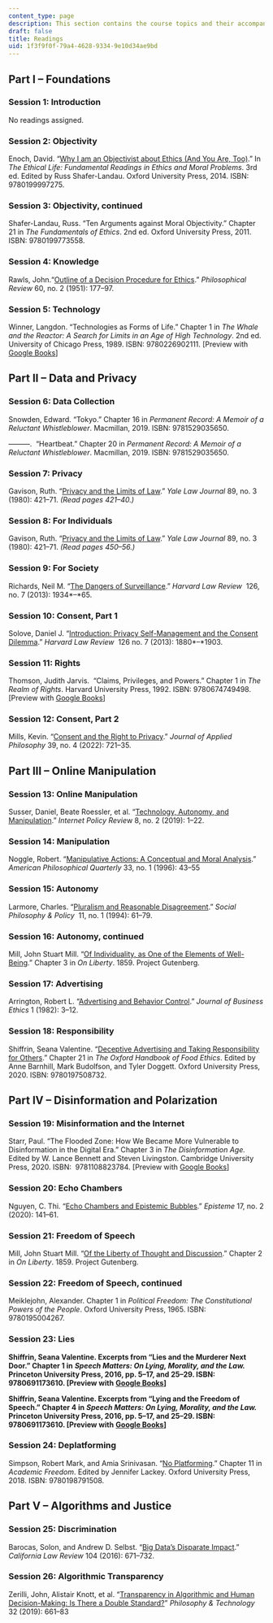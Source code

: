 ```yaml
---
content_type: page
description: This section contains the course topics and their accompanying readings.
draft: false
title: Readings
uid: 1f3f9f0f-79a4-4628-9334-9e10d34ae9bd
---
```

## Part I – Foundations

### Session 1: Introduction

No readings assigned.

### Session 2: Objectivity

Enoch, David. “[Why I am an Objectivist about Ethics (And You Are, Too)](https://philpapers.org/rec/ENOWIA).” In *The Ethical Life: Fundamental Readings in Ethics and Moral Problems*. 3rd ed. Edited by Russ Shafer-Landau. Oxford University Press, 2014. ISBN: ‎9780199997275.

### Session 3: Objectivity, continued

Shafer-Landau, Russ. “Ten Arguments against Moral Objectivity.” Chapter 21 in *The Fundamentals of Ethics*. 2nd ed. Oxford University Press, 2011. ISBN: ‎9780199773558. 

### Session 4: Knowledge

Rawls, John.“[Outline of a Decision Procedure for Ethics](https://www.jstor.org/stable/2181696).” *Philosophical Review* 60, no. 2 (1951): 177–97.

### Session 5: Technology

Winner, Langdon. “Technologies as Forms of Life.” Chapter 1 in *The Whale and the Reactor: A Search for Limits in an Age of High Technology*. 2nd ed. University of Chicago Press, 1989. ISBN: 9780226902111. \[Preview with [Google Books](https://www.google.com/books/edition/The_Whale_and_the_Reactor/kgFgksillkYC?hl=en&gbpv=1)\]

## Part II – Data and Privacy

### Session 6: Data Collection

Snowden, Edward. “Tokyo.” Chapter 16 in *Permanent Record: A Memoir of a Reluctant Whistleblower*. Macmillan, 2019. ISBN: ‎9781529035650.

———.  “Heartbeat.” Chapter 20 in *Permanent Record: A Memoir of a Reluctant Whistleblower*. Macmillan, 2019. ISBN: ‎9781529035650.

### Session 7: Privacy

Gavison, Ruth. “[Privacy and the Limits of Law](https://www.jstor.org/stable/795891).” *Yale Law Journal* 89, no. 3 (1980): 421–71. *(Read pages 421–40.)*

### Session 8: For Individuals

Gavison, Ruth. “[Privacy and the Limits of Law](https://www.jstor.org/stable/795891).” *Yale Law Journal* 89, no. 3 (1980): 421–71. *(Read pages 450–56.)*

### Session 9: For Society

Richards, Neil M. “[The Dangers of Surveillance](https://www.jstor.org/stable/23415062).” *Harvard Law Review*  126, no. 7 (2013): 1934*–*65.

### Session 10: Consent, Part 1

Solove, Daniel J. “[Introduction: Privacy Self-Management and the Consent Dilemma](https://papers.ssrn.com/sol3/papers.cfm?abstract_id=2171018#).” *Harvard Law Review*  126 no. 7 (2013): 1880*–*1903.

### Session 11: Rights

Thomson, Judith Jarvis.  “Claims, Privileges, and Powers.” Chapter 1 in *The Realm of Rights*. Harvard University Press, 1992. ISBN: ‎9780674749498. \[Preview with [Google Books](https://www.google.com/books/edition/The_Realm_of_Rights/ROiaSeFLKQ4C?hl=en&gbpv=1)\]

### Session 12: Consent, Part 2

Mills, Kevin. “[Consent and the Right to Privacy](https://onlinelibrary.wiley.com/doi/full/10.1111/japp.12592).” *Journal of Applied Philosophy* 39, no. 4 (2022): 721–35.

## Part III – Online Manipulation

### Session 13: Online Manipulation

Susser, Daniel, Beate Roessler, et al. “[Technology, Autonomy, and Manipulation](https://policyreview.info/articles/analysis/technology-autonomy-and-manipulation).” *Internet Policy Revie*w 8, no. 2 (2019): 1–22.

### Session 14: Manipulation

Noggle, Robert. “[Manipulative Actions: A Conceptual and Moral Analysis](https://philarchive.org/rec/NOGMAA).” *American Philosophical Quarterly* 33, no. 1 (1996): 43–55

### Session 15: Autonomy

Larmore, Charles. “[Pluralism and Reasonable Disagreement](https://www.cambridge.org/core/journals/social-philosophy-and-policy/article/abs/pluralism-and-reasonable-disagreement/2E36F253670AEEB4C84DAECE0ACD6D26).” *Social Philosophy & Policy*  11, no. 1 (1994): 61–79.

### Session 16: Autonomy, continued

Mill, John Stuart Mill. “[Of Individuality, as One of the Elements of Well-Being](https://www.gutenberg.org/files/34901/34901-h/34901-h.htm#Page_103).” Chapter 3 in *On Liberty*. 1859. Project Gutenberg.

### Session 17: Advertising

Arrington, Robert L. “[Advertising and Behavior Control](https://www.jstor.org/stable/25071301).” *Journal of Business Ethics* 1 (1982): 3–12.

### Session 18: Responsibility

Shiffrin, Seana Valentine. “[Deceptive Advertising and Taking Responsibility for Others](https://academic.oup.com/edited-volume/27989/chapter/211706627).” Chapter 21 in *The Oxford Handbook of Food Ethics*. Edited by Anne Barnhill, Mark Budolfson, and Tyler Doggett. Oxford University Press, 2020. ISBN: ‎9780197508732.

## Part IV – Disinformation and Polarization

### Session 19: Misinformation and the Internet

Starr, Paul. “The Flooded Zone: How We Became More Vulnerable to Disinformation in the Digital Era.” Chapter 3 in *The Disinformation Age.* Edited by W. Lance Bennett and Steven Livingston. Cambridge University Press, 2020. ISBN: ‎ 9781108823784. \[Preview with [Google Books](https://www.google.com/books/edition/The_Disinformation_Age/ntX7DwAAQBAJ?hl=en&gbpv=1)\]

### Session 20: Echo Chambers

Nguyen, C. Thi. “[Echo Chambers and Epistemic Bubbles](https://www.cambridge.org/core/journals/episteme/article/echo-chambers-and-epistemic-bubbles/5D4AC3A808C538E17C50A7C09EC706F0).” *Episteme* 17, no. 2 (2020): 141–61.

### Session 21: Freedom of Speech

Mill, John Stuart Mill. “[Of the Liberty of Thought and Discussion](https://www.gutenberg.org/files/34901/34901-h/34901-h.htm#Page_28).” Chapter 2 in *On Liberty*. 1859. Project Gutenberg.

### Session 22: Freedom of Speech, continued

Meiklejohn, Alexander. Chapter 1 in *Political Freedom: The Constitutional Powers of the People*. Oxford University Press, 1965. ISBN: ‎9780195004267. 

### Session 23: Lies

**Shiffrin, Seana Valentine. Excerpts from “Lies and the Murderer Next Door.” Chapter 1 in** ***Speech Matters: On Lying, Morality, and the Law.*** **Princeton University Press, 2016, pp. 5–17, and 25–29. ISBN: ‎9780691173610. \[Preview with** [**Google Books**](https://www.google.com/books/edition/Speech_Matters/Y3CYDwAAQBAJ?hl=en&gbpv=1)**\]**

**Shiffrin, Seana Valentine. Excerpts from “Lying and the Freedom of Speech.” Chapter 4 in** ***Speech Matters: On Lying, Morality, and the Law.*** **Princeton University Press, 2016, pp. 5–17, and 25–29. ISBN: ‎9780691173610. \[Preview with** [**Google Books**](https://www.google.com/books/edition/Speech_Matters/Y3CYDwAAQBAJ?hl=en&gbpv=1)**\]**

### Session 24: Deplatforming

Simpson, Robert Mark, and Amia Srinivasan. “[No Platforming](https://academic.oup.com/book/9278/chapter/156003932).” Chapter 11 in *Academic Freedom*. Edited by Jennifer Lackey. Oxford University Press, 2018. ISBN: ‎9780198791508. 

## Part V – Algorithms and Justice

### Session 25: Discrimination

Barocas, Solon, and Andrew D. Selbst. “[Big Data’s Disparate Impact](https://papers.ssrn.com/sol3/papers.cfm?abstract_id=2477899).” *California Law Review* 104 (2016): 671–732.

### Session 26: Algorithmic Transparency

Zerilli, John, Alistair Knott, et al. “[Transparency in Algorithmic and Human Decision-Making: Is There a Double Standard?](https://link.springer.com/article/10.1007/s13347-018-0330-6)” *Philosophy & Technology* 32 (2019): 661–83